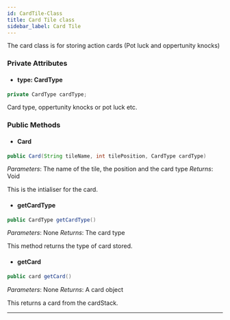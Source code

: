 ```yaml
---
id: CardTile-Class
title: Card Tile class
sidebar_label: Card Tile 
---
```


The card class is for storing action cards (Pot luck and oppertunity knocks)

### Private Attributes 
- #### type: CardType
```java
private CardType cardType;
```
Card type, oppertunity knocks or pot luck etc.

### Public Methods 
- #### Card
```java
public Card(String tileName, int tilePosition, CardType cardType)
```
*Parameters*: The name of the tile, the position and the card type
*Returns*: Void

This is the intialiser for the card. 

- #### getCardType
```java
public CardType getCardType()
```
*Parameters*: None
*Returns*: The card type

This method returns the type of card stored. 

- #### getCard
```java
public card getCard()
```
*Parameters*: None
*Returns*: A card object

This returns a card from the cardStack.


--- 